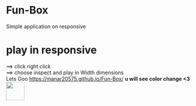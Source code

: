 # Fun-Box
Simple application on responsive 
# play in responsive<br>
==> click right click<br>
==> choose inspect and play in Width dimensions<br>
Lets Goo
https://manar20575.github.io/Fun-Box/
**u will see color change <3**
<img src="https://media.giphy.com/media/3MbGVRMWnn8Oh8lh0m/giphy.gif" width="50">
